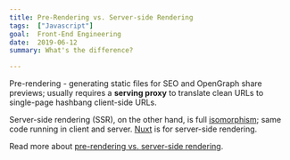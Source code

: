 ```yaml
---
title: Pre-Rendering vs. Server-side Rendering
tags:  ["Javascript"]
goal:  Front-End Engineering
date:  2019-06-12
summary: What's the difference?

---
```


Pre-rendering - generating static files for SEO and OpenGraph share
previews;  usually requires a **serving proxy** to translate clean URLs
to single-page hashbang client-side URLs.

Server-side rendering (SSR), on the other hand, is full
[isomorphism][iso]; same code running in client and server. [Nuxt][nuxt]
is for server-side rendering.

Read more about [pre-rendering vs. server-side rendering][mo].

[mo]: https://www.toptal.com/front-end/client-side-vs-server-side-pre-rendering
[nuxt]: /learnings/nuxt-js
[iso]: https://en.wikipedia.org/wiki/Isomorphic_JavaScript
